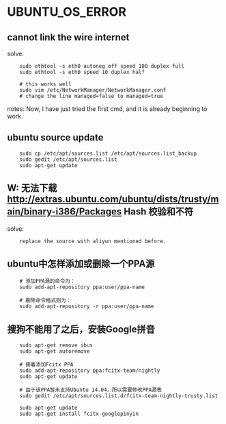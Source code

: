 # UBUNTU_OS_ERROR
## cannot link the wire internet
solve:<br/>

		sudo ethtool -s eth0 autoneg off speed 100 duplex full
		sudo ethtool -s eth0 speed 10 duplex half
		
		# this works well
		sudo vim /etc/NetworkManager/NetworkManager.conf
		# change the line managed=false to managed=true


notes:
Now, I have just tried the first cmd, and it is already beginning to work.

## ubuntu source update

		sudo cp /etc/apt/sources.list /etc/apt/sources.list_backup
		sudo gedit /etc/apt/sources.list
		sudo apt-get update

## W: 无法下载 http://extras.ubuntu.com/ubuntu/dists/trusty/main/binary-i386/Packages  Hash 校验和不符
solve:

		replace the source with aliyun mentioned before.

## ubuntu中怎样添加或删除一个PPA源
		# 添加PPA源的命令为：
		sudo add-apt-repository ppa:user/ppa-name
		
		# 删除命令格式则为： 
		sudo add-apt-repository -r ppa:user/ppa-name 


## 搜狗不能用了之后，安装Google拼音
		sudo apt-get remove ibus
		sudo apt-get autoremove
		
		# 接着添加Fcitx PPA
		sudo add-apt-repository ppa:fcitx-team/nightly
		sudo apt-get update
		
		# 由于该PPA暂未支持Ubuntu 14.04，所以需要修改PPA源表
		sudo gedit /etc/apt/sources.list.d/fcitx-team-nightly-trusty.list
		
		sudo apt-get update
		sudo apt-get install fcitx-googlepinyin
		
		